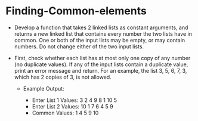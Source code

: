 # Finding-Common-elements

* Develop a function that takes 2 linked lists as constant arguments, and returns a new linked list that contains every number the two lists have in common. One or both of the input lists may be empty, or may contain numbers. Do not change either of the two input lists.

* First, check whether each list has at most only one copy of any number (no duplicate values). If any of the input lists contain a duplicate value, print an error message and return. For an example, the list 3, 5, 6, 7, 3, which has 2 copies of 3, is not allowed.


	* Example Output:

		* Enter List 1 Values: 3 2 4 9 8 1 10 5
		* Enter List 2 Values: 10 1 7 6 4 5 9
		* Common Values: 1 4 5 9 10
